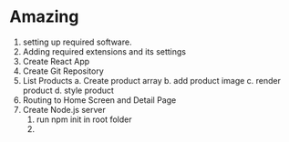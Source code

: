 # Amazing

1. setting up required software.
2. Adding required extensions and its settings
3. Create React App
4. Create Git Repository
5. List Products
   a. Create product array
   b. add product image
   c. render product
   d. style product
6. Routing to Home Screen and Detail Page
7. Create Node.js server
   1. run npm init in root folder
   2.
